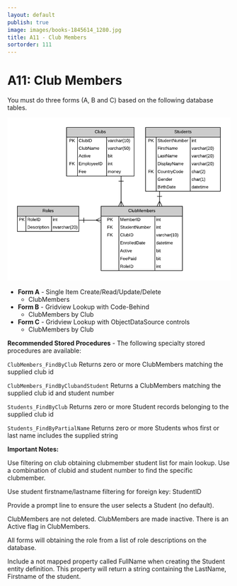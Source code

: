 ```yaml
---
layout: default
publish: true
image: images/books-1845614_1280.jpg
title: A11 - Club Members
sortorder: 111
---
```

# A11: Club Members

You must do three forms (A, B and C) based on the following database tables.

![](A11.png)

- **Form A** - Single Item Create/Read/Update/Delete
  - ClubMembers
- **Form B** - Gridview Lookup with Code-Behind
  - ClubMembers by Club
- **Form C** - Gridview Lookup with ObjectDataSource controls
  - ClubMembers by Club

**Recommended Stored Procedures** - The following specialty stored procedures are available:

`ClubMembers_FindByClub` Returns zero or more ClubMembers matching the supplied club id

`ClubMembers_FindByClubandStudent` Returns a ClubMembers matching the supplied club id and student number

`Students_FindByClub` Returns zero or more Student records belonging to the supplied club id

`Students_FindByPartialName` Returns zero or more Students whos first or last name includes the supplied string

**Important Notes:** 

Use filtering on club obtaining clubmember student list for main lookup. Use a combination of clubid and student number to find the specific clubmember.

Use student firstname/lastname filtering for foreign key: StudentID

Provide a prompt line to ensure the user selects a Student (no default).

ClubMembers are not deleted. ClubMembers are made inactive. There is an Active flag in ClubMembers.

All forms will obtaining the role from a list of role descriptions on the database.

Include a not mapped property called FullName when creating the Student entity definition. This property will return a string containing the LastName, Firstname of the student.
